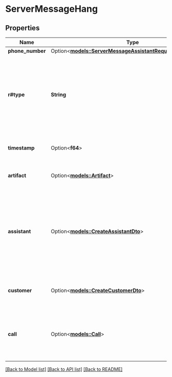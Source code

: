 # ServerMessageHang

## Properties

Name | Type | Description | Notes
------------ | ------------- | ------------- | -------------
**phone_number** | Option<[**models::ServerMessageAssistantRequestPhoneNumber**](ServerMessageAssistantRequest_phoneNumber.md)> |  | [optional]
**r#type** | **String** | This is the type of the message. \"hang\" is sent when the assistant is hanging due to a delay. The delay can be caused by many factors, such as: - the model is too slow to respond - the voice is too slow to respond - the tool call is still waiting for a response from your server - etc. | 
**timestamp** | Option<**f64**> | This is the ISO-8601 formatted timestamp of when the message was sent. | [optional]
**artifact** | Option<[**models::Artifact**](Artifact.md)> | This is a live version of the `call.artifact`.  This matches what is stored on `call.artifact` after the call. | [optional]
**assistant** | Option<[**models::CreateAssistantDto**](CreateAssistantDTO.md)> | This is the assistant that is currently active. This is provided for convenience.  This matches one of the following: - `call.assistant`, - `call.assistantId`, - `call.squad[n].assistant`, - `call.squad[n].assistantId`, - `call.squadId->[n].assistant`, - `call.squadId->[n].assistantId`. | [optional]
**customer** | Option<[**models::CreateCustomerDto**](CreateCustomerDTO.md)> | This is the customer associated with the call.  This matches one of the following: - `call.customer`, - `call.customerId`. | [optional]
**call** | Option<[**models::Call**](Call.md)> | This is the call object.  This matches what was returned in POST /call.  Note: This might get stale during the call. To get the latest call object, especially after the call is ended, use GET /call/:id. | [optional]

[[Back to Model list]](../README.md#documentation-for-models) [[Back to API list]](../README.md#documentation-for-api-endpoints) [[Back to README]](../README.md)


